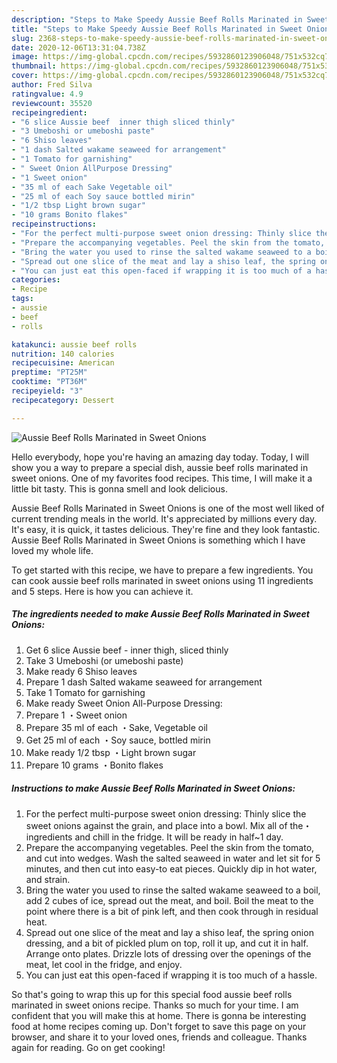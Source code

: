```yaml
---
description: "Steps to Make Speedy Aussie Beef Rolls Marinated in Sweet Onions"
title: "Steps to Make Speedy Aussie Beef Rolls Marinated in Sweet Onions"
slug: 2368-steps-to-make-speedy-aussie-beef-rolls-marinated-in-sweet-onions
date: 2020-12-06T13:31:04.738Z
image: https://img-global.cpcdn.com/recipes/5932860123906048/751x532cq70/aussie-beef-rolls-marinated-in-sweet-onions-recipe-main-photo.jpg
thumbnail: https://img-global.cpcdn.com/recipes/5932860123906048/751x532cq70/aussie-beef-rolls-marinated-in-sweet-onions-recipe-main-photo.jpg
cover: https://img-global.cpcdn.com/recipes/5932860123906048/751x532cq70/aussie-beef-rolls-marinated-in-sweet-onions-recipe-main-photo.jpg
author: Fred Silva
ratingvalue: 4.9
reviewcount: 35520
recipeingredient:
- "6 slice Aussie beef  inner thigh sliced thinly"
- "3 Umeboshi or umeboshi paste"
- "6 Shiso leaves"
- "1 dash Salted wakame seaweed for arrangement"
- "1 Tomato for garnishing"
- " Sweet Onion AllPurpose Dressing"
- "1 Sweet onion"
- "35 ml of each Sake Vegetable oil"
- "25 ml of each Soy sauce bottled mirin"
- "1/2 tbsp Light brown sugar"
- "10 grams Bonito flakes"
recipeinstructions:
- "For the perfect multi-purpose sweet onion dressing: Thinly slice the sweet onions against the grain, and place into a bowl. Mix all of the・ ingredients and chill in the fridge. It will be ready in half~1 day."
- "Prepare the accompanying vegetables. Peel the skin from the tomato, and cut into wedges. Wash the salted seaweed in water and let sit for 5 minutes, and then cut into easy-to eat pieces. Quickly dip in hot water, and strain."
- "Bring the water you used to rinse the salted wakame seaweed to a boil, add 2 cubes of ice, spread out the meat, and boil. Boil the meat to the point where there is a bit of pink left, and then cook through in residual heat."
- "Spread out one slice of the meat and lay a shiso leaf, the spring onion dressing, and a bit of pickled plum on top, roll it up, and cut it in half. Arrange onto plates. Drizzle lots of dressing over the openings of the meat, let cool in the fridge, and enjoy."
- "You can just eat this open-faced if wrapping it is too much of a hassle."
categories:
- Recipe
tags:
- aussie
- beef
- rolls

katakunci: aussie beef rolls 
nutrition: 140 calories
recipecuisine: American
preptime: "PT25M"
cooktime: "PT36M"
recipeyield: "3"
recipecategory: Dessert

---
```



![Aussie Beef Rolls Marinated in Sweet Onions](https://img-global.cpcdn.com/recipes/5932860123906048/751x532cq70/aussie-beef-rolls-marinated-in-sweet-onions-recipe-main-photo.jpg)

Hello everybody, hope you're having an amazing day today. Today, I will show you a way to prepare a special dish, aussie beef rolls marinated in sweet onions. One of my favorites food recipes. This time, I will make it a little bit tasty. This is gonna smell and look delicious.

Aussie Beef Rolls Marinated in Sweet Onions is one of the most well liked of current trending meals in the world. It's appreciated by millions every day. It's easy, it is quick, it tastes delicious. They're fine and they look fantastic. Aussie Beef Rolls Marinated in Sweet Onions is something which I have loved my whole life.




To get started with this recipe, we have to prepare a few ingredients. You can cook aussie beef rolls marinated in sweet onions using 11 ingredients and 5 steps. Here is how you can achieve it.

<!--inarticleads1-->

##### The ingredients needed to make Aussie Beef Rolls Marinated in Sweet Onions:

1. Get 6 slice Aussie beef - inner thigh, sliced thinly
1. Take 3 Umeboshi (or umeboshi paste)
1. Make ready 6 Shiso leaves
1. Prepare 1 dash Salted wakame seaweed for arrangement
1. Take 1 Tomato for garnishing
1. Make ready  Sweet Onion All-Purpose Dressing:
1. Prepare 1 ・Sweet onion
1. Prepare 35 ml of each ・Sake, Vegetable oil
1. Get 25 ml of each ・Soy sauce, bottled mirin
1. Make ready 1/2 tbsp ・Light brown sugar
1. Prepare 10 grams ・Bonito flakes




<!--inarticleads2-->

##### Instructions to make Aussie Beef Rolls Marinated in Sweet Onions:

1. For the perfect multi-purpose sweet onion dressing: Thinly slice the sweet onions against the grain, and place into a bowl. Mix all of the・ ingredients and chill in the fridge. It will be ready in half~1 day.
1. Prepare the accompanying vegetables. Peel the skin from the tomato, and cut into wedges. Wash the salted seaweed in water and let sit for 5 minutes, and then cut into easy-to eat pieces. Quickly dip in hot water, and strain.
1. Bring the water you used to rinse the salted wakame seaweed to a boil, add 2 cubes of ice, spread out the meat, and boil. Boil the meat to the point where there is a bit of pink left, and then cook through in residual heat.
1. Spread out one slice of the meat and lay a shiso leaf, the spring onion dressing, and a bit of pickled plum on top, roll it up, and cut it in half. Arrange onto plates. Drizzle lots of dressing over the openings of the meat, let cool in the fridge, and enjoy.
1. You can just eat this open-faced if wrapping it is too much of a hassle.




So that's going to wrap this up for this special food aussie beef rolls marinated in sweet onions recipe. Thanks so much for your time. I am confident that you will make this at home. There is gonna be interesting food at home recipes coming up. Don't forget to save this page on your browser, and share it to your loved ones, friends and colleague. Thanks again for reading. Go on get cooking!
